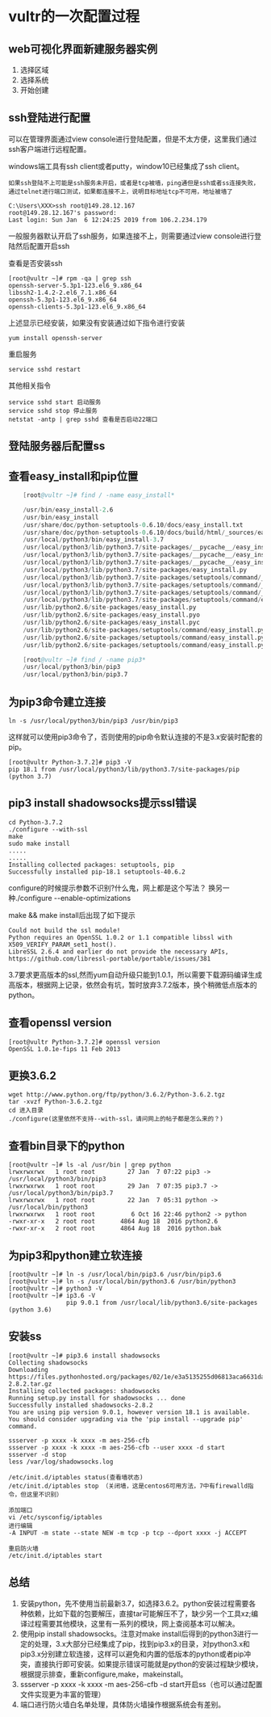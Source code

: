 # vultr的一次配置过程

## web可视化界面新建服务器实例
1. 选择区域
2. 选择系统
3. 开始创建

## ssh登陆进行配置
可以在管理界面通过view console进行登陆配置，但是不太方便，这里我们通过ssh客户端进行远程配置。

windows端工具有ssh client或者putty，window10已经集成了ssh client。

`如果ssh登陆不上可能是ssh服务未开启，或者是tcp被墙，ping通但是ssh或者ss连接失败，通过telnet进行端口测试，如果都连接不上，说明目标地址tcp不可用，地址被墙了`
```
C:\Users\XXX>ssh root@149.28.12.167
root@149.28.12.167's password:
Last login: Sun Jan  6 12:24:25 2019 from 106.2.234.179

```

一般服务器默认开启了ssh服务，如果连接不上，则需要通过view console进行登陆然后配置开启ssh

查看是否安装ssh

    [root@vultr ~]# rpm -qa | grep ssh
    openssh-server-5.3p1-123.el6_9.x86_64
    libssh2-1.4.2-2.el6_7.1.x86_64
    openssh-5.3p1-123.el6_9.x86_64
    openssh-clients-5.3p1-123.el6_9.x86_64

上述显示已经安装，如果没有安装通过如下指令进行安装

    yum install openssh-server

重启服务

    service sshd restart

其他相关指令

    service sshd start 启动服务
    service sshd stop 停止服务 
    netstat -antp | grep sshd 查看是否启动22端口

## 登陆服务器后配置ss
## 查看easy_install和pip位置
```s
    [root@vultr ~]# find / -name easy_install*

    /usr/bin/easy_install-2.6
    /usr/bin/easy_install
    /usr/share/doc/python-setuptools-0.6.10/docs/easy_install.txt
    /usr/share/doc/python-setuptools-0.6.10/docs/build/html/_sources/easy_install.txt
    /usr/local/python3/bin/easy_install-3.7
    /usr/local/python3/lib/python3.7/site-packages/__pycache__/easy_install.cpython-37.opt-2.pyc
    /usr/local/python3/lib/python3.7/site-packages/__pycache__/easy_install.cpython-37.opt-1.pyc
    /usr/local/python3/lib/python3.7/site-packages/__pycache__/easy_install.cpython-37.pyc
    /usr/local/python3/lib/python3.7/site-packages/easy_install.py
    /usr/local/python3/lib/python3.7/site-packages/setuptools/command/__pycache__/easy_install.cpython-37.opt-2.pyc
    /usr/local/python3/lib/python3.7/site-packages/setuptools/command/__pycache__/easy_install.cpython-37.opt-1.pyc
    /usr/local/python3/lib/python3.7/site-packages/setuptools/command/__pycache__/easy_install.cpython-37.pyc
    /usr/local/python3/lib/python3.7/site-packages/setuptools/command/easy_install.py
    /usr/lib/python2.6/site-packages/easy_install.py
    /usr/lib/python2.6/site-packages/easy_install.pyo
    /usr/lib/python2.6/site-packages/easy_install.pyc
    /usr/lib/python2.6/site-packages/setuptools/command/easy_install.py
    /usr/lib/python2.6/site-packages/setuptools/command/easy_install.pyo
    /usr/lib/python2.6/site-packages/setuptools/command/easy_install.pyc

    [root@vultr ~]# find / -name pip3*
    /usr/local/python3/bin/pip3
    /usr/local/python3/bin/pip3.7
```

## 为pip3命令建立连接

    ln -s /usr/local/python3/bin/pip3 /usr/bin/pip3

这样就可以使用pip3命令了，否则使用的pip命令默认连接的不是3.x安装时配套的pip。

    [root@vultr Python-3.7.2]# pip3 -V
    pip 18.1 from /usr/local/python3/lib/python3.7/site-packages/pip (python 3.7)

## pip3 install shadowsocks提示ssl错误

    cd Python-3.7.2
    ./configure --with-ssl
    make
    sudo make install
    .....
    .....
    Installing collected packages: setuptools, pip
    Successfully installed pip-18.1 setuptools-40.6.2

configure的时候提示参数不识别?什么鬼，网上都是这个写法？
换另一种./configure --enable-optimizations

make && make install后出现了如下提示

    Could not build the ssl module!
    Python requires an OpenSSL 1.0.2 or 1.1 compatible libssl with X509_VERIFY_PARAM_set1_host().
    LibreSSL 2.6.4 and earlier do not provide the necessary APIs, https://github.com/libressl-portable/portable/issues/381
    
3.7要求更高版本的ssl,然而yum自动升级只能到1.0.1，所以需要下载源码编译生成高版本，根据网上记录，依然会有坑，暂时放弃3.7.2版本，换个稍微低点版本的python。

## 查看openssl version

    [root@vultr Python-3.7.2]# openssl version
    OpenSSL 1.0.1e-fips 11 Feb 2013

## 更换3.6.2

    wget http://www.python.org/ftp/python/3.6.2/Python-3.6.2.tgz
    tar -xvzf Python-3.6.2.tgz
    cd 进入目录
    ./configure(这里依然不支持--with-ssl，请问网上的帖子都是怎么来的？)

## 查看bin目录下的python

    [root@vultr ~]# ls -al /usr/bin | grep python
    lrwxrwxrwx   1 root root         27 Jan  7 07:22 pip3 -> /usr/local/python3/bin/pip3
    lrwxrwxrwx   1 root root         29 Jan  7 07:35 pip3.7 -> /usr/local/python3/bin/pip3.7
    lrwxrwxrwx   1 root root         22 Jan  7 05:31 python -> /usr/local/bin/python3
    lrwxrwxrwx   1 root root          6 Oct 16 22:46 python2 -> python
    -rwxr-xr-x   2 root root       4864 Aug 18  2016 python2.6
    -rwxr-xr-x   2 root root       4864 Aug 18  2016 python.bak

## 为pip3和python建立软连接

    [root@vultr ~]# ln -s /usr/local/bin/pip3.6 /usr/bin/pip3.6
    [root@vultr ~]# ln -s /usr/local/bin/python3.6 /usr/bin/python3
    [root@vultr ~]# python3 -V
    [root@vultr ~]# ip3.6 -V
                    pip 9.0.1 from /usr/local/lib/python3.6/site-packages (python 3.6)

## 安装ss

    [root@vultr ~]# pip3.6 install shadowsocks
    Collecting shadowsocks
    Downloading https://files.pythonhosted.org/packages/02/1e/e3a5135255d06813aca6631da31768d44f63692480af3a1621818008eb4a/shadowsocks-2.8.2.tar.gz
    Installing collected packages: shadowsocks
    Running setup.py install for shadowsocks ... done
    Successfully installed shadowsocks-2.8.2
    You are using pip version 9.0.1, however version 18.1 is available.
    You should consider upgrading via the 'pip install --upgrade pip' command.

    ssserver -p xxxx -k xxxx -m aes-256-cfb
    ssserver -p xxxx -k xxxx -m aes-256-cfb --user xxxx -d start
    ssserver -d stop
    less /var/log/shadowsocks.log

    /etc/init.d/iptables status(查看墙状态)
    /etc/init.d/iptables stop （关闭墙，这是centos6可用方法，7中有firewalld指令，但这里不识别）

    添加端口
    vi /etc/sysconfig/iptables
    进行编辑
    -A INPUT -m state --state NEW -m tcp -p tcp --dport xxxx -j ACCEPT

    重启防火墙
    /etc/init.d/iptables start

## 总结
1. 安装python，先不使用当前最新3.7，如选择3.6.2。python安装过程需要各种依赖，比如下载的包要解压，直接tar可能解压不了，缺少另一个工具xz;编译过程需要其他模块，这里有一系列的模块，网上查阅基本可以解决。
2. 使用pip install shadowsocks。注意对make install后得到的python3进行一定的处理，3.x大部分已经集成了pip，找到pip3.x的目录，对python3.x和pip3.x分别建立软连接，这样可以避免和内置的低版本的python或者pip冲突，直接执行即可安装。如果提示错误可能就是python的安装过程缺少模块，根据提示排查，重新configure,make，makeinstall。
3. ssserver -p xxxx -k xxxx -m aes-256-cfb -d start开启ss（也可以通过配置文件实现更为丰富的管理）
4. 端口进行防火墙白名单处理，具体防火墙操作根据系统会有差别。
